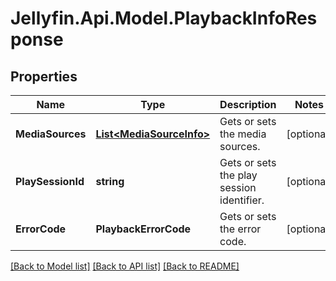 
# Jellyfin.Api.Model.PlaybackInfoResponse

## Properties

Name | Type | Description | Notes
------------ | ------------- | ------------- | -------------
**MediaSources** | [**List&lt;MediaSourceInfo&gt;**](MediaSourceInfo.md) | Gets or sets the media sources. | [optional] 
**PlaySessionId** | **string** | Gets or sets the play session identifier. | [optional] 
**ErrorCode** | **PlaybackErrorCode** | Gets or sets the error code. | [optional] 

[[Back to Model list]](../README.md#documentation-for-models)
[[Back to API list]](../README.md#documentation-for-api-endpoints)
[[Back to README]](../README.md)

